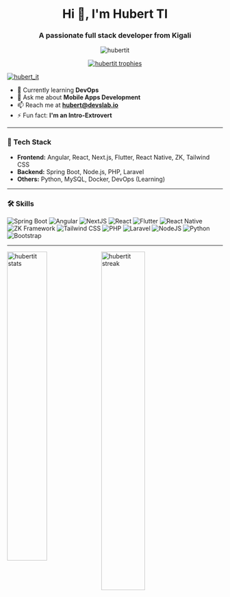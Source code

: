 <h1 align="center">Hi 👋, I'm Hubert TI</h1>
<h3 align="center">A passionate full stack developer from Kigali</h3>

<p align="center">
  <img src="https://komarev.com/ghpvc/?username=hubertit&label=Profile%20views&color=0e75b6&style=flat" alt="hubertit" />
</p>

<p align="center">
  <a href="https://github.com/ryo-ma/github-profile-trophy">
    <img src="https://github-profile-trophy.vercel.app/?username=hubertit&theme=darkhub&no-frame=true" alt="hubertit trophies" />
  </a>
</p>

<p align="left">
  <a href="https://twitter.com/hubert_it" target="blank">
    <img src="https://img.shields.io/twitter/follow/hubert_it?logo=twitter&style=for-the-badge&theme=dark" alt="hubert_it" />
  </a>
</p>


- 🌱 Currently learning **DevOps**
- 💬 Ask me about **Mobile Apps Development**
- 📫 Reach me at **hubert@devslab.io**
- ⚡ Fun fact: **I'm an Intro-Extrovert**

---

### 🚀 Tech Stack
- **Frontend:** Angular, React, Next.js, Flutter, React Native, ZK, Tailwind CSS
- **Backend:** Spring Boot, Node.js, PHP, Laravel
- **Others:** Python, MySQL, Docker, DevOps (Learning)

---

### 🛠️ Skills

![Spring Boot](https://img.shields.io/badge/SpringBoot-6DB33F?style=for-the-badge&logo=springboot&logoColor=white)
![Angular](https://img.shields.io/badge/Angular-DD0031?style=for-the-badge&logo=angular&logoColor=white)
![NextJS](https://img.shields.io/badge/Next.js-000000?style=for-the-badge&logo=nextdotjs&logoColor=white)
![React](https://img.shields.io/badge/React-61DAFB?style=for-the-badge&logo=react&logoColor=black)
![Flutter](https://img.shields.io/badge/Flutter-02569B?style=for-the-badge&logo=flutter&logoColor=white)
![React Native](https://img.shields.io/badge/React%20Native-61DAFB?style=for-the-badge&logo=react&logoColor=black)
![ZK Framework](https://img.shields.io/badge/ZK-009688?style=for-the-badge&logo=zk&logoColor=white)
![Tailwind CSS](https://img.shields.io/badge/TailwindCSS-06B6D4?style=for-the-badge&logo=tailwindcss&logoColor=white)
![PHP](https://img.shields.io/badge/PHP-777BB4?style=for-the-badge&logo=php&logoColor=white)
![Laravel](https://img.shields.io/badge/Laravel-FF2D20?style=for-the-badge&logo=laravel&logoColor=white)
![NodeJS](https://img.shields.io/badge/Node.js-339933?style=for-the-badge&logo=nodedotjs&logoColor=white)
![Python](https://img.shields.io/badge/Python-3776AB?style=for-the-badge&logo=python&logoColor=white)
![Bootstrap](https://img.shields.io/badge/Bootstrap-7952B3?style=for-the-badge&logo=bootstrap&logoColor=white)

---

<p>&nbsp;
  <img align="left" width="43%" src="https://github-readme-stats.vercel.app/api?username=hubertit&theme=dark&show_icons=true&locale=en" alt="hubertit stats" />
  <img align="left" width="45%" src="https://github-readme-streak-stats.herokuapp.com/?user=hubertit&theme=dark" alt="hubertit streak" />
</p>
